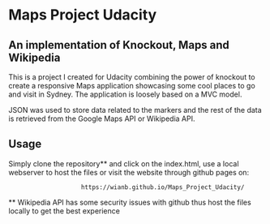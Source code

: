 # Maps Project Udacity

## An implementation of Knockout, Maps and Wikipedia

This is a project I created for Udacity combining the power of knockout to create a responsive Maps
application showcasing some cool places to go and visit in Sydney. The application is loosely based on a MVC model.

JSON was used to store data related to the markers and the rest of the data is retrieved from the Google Maps API or Wikipedia API.

## Usage

Simply clone the repository** and click on the index.html, use a local webserver to host the files or visit the website through github pages on:

                        https://wianb.github.io/Maps_Project_Udacity/

** Wikipedia API has some security issues with github thus host the files locally to get the best experience
